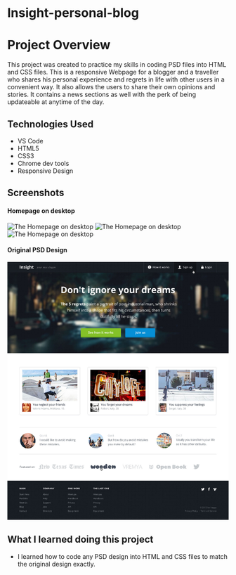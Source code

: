 # Insight-personal-blog
Project Overview
============
This project was created to practice my skills in coding PSD files into HTML and CSS files. 
This is a responsive Webpage for a blogger and a traveller who shares his personal experience and regrets in life with other users in a convenient way. It also allows the users to share their own opinions and stories. It contains a news sections as well with the perk of being updateable at anytime of the day.

Technologies Used
--------------
- VS Code
- HTML5
- CSS3
- Chrome dev tools
- Responsive Design


Screenshots
--------------
#### Homepage on desktop
![The Homepage on desktop](/showcase/home1.jpg)
![The Homepage on desktop](/showcase/home2.jpg)
![The Homepage on desktop](/showcase/home3.jpg)
 
#### Original PSD Design
![PSD file](/showcase/home.jpg)

What I learned doing this project
--------------

- I learned how to code any PSD design into HTML and CSS files to match the original design exactly.

